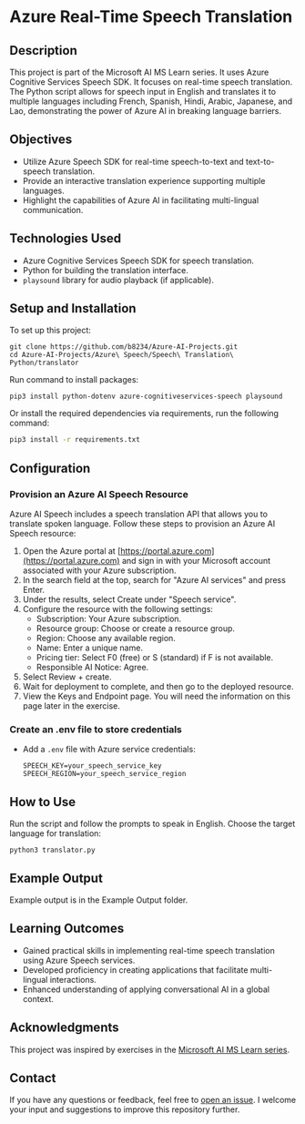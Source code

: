 # Azure Real-Time Speech Translation

## Description
This project is part of the Microsoft AI MS Learn series. It uses Azure Cognitive Services Speech SDK. It focuses on real-time speech translation. The Python script allows for speech input in English and translates it to multiple languages including French, Spanish, Hindi, Arabic, Japanese, and Lao, demonstrating the power of Azure AI in breaking language barriers.

## Objectives
- Utilize Azure Speech SDK for real-time speech-to-text and text-to-speech translation.
- Provide an interactive translation experience supporting multiple languages.
- Highlight the capabilities of Azure AI in facilitating multi-lingual communication.

## Technologies Used
- Azure Cognitive Services Speech SDK for speech translation.
- Python for building the translation interface.
- `playsound` library for audio playback (if applicable).

## Setup and Installation
To set up this project:

```
git clone https://github.com/b8234/Azure-AI-Projects.git
cd Azure-AI-Projects/Azure\ Speech/Speech\ Translation\ Python/translator
```

Run command to install packages:

```
pip3 install python-dotenv azure-cognitiveservices-speech playsound
```

Or install the required dependencies via requirements, run the following command:

```bash
pip3 install -r requirements.txt
```

## Configuration

### Provision an Azure AI Speech Resource

Azure AI Speech includes a speech translation API that allows you to translate spoken language. Follow these steps to provision an Azure AI Speech resource:

1. Open the Azure portal at [https://portal.azure.com](https://portal.azure.com) and sign in with your Microsoft account associated with your Azure subscription.
2. In the search field at the top, search for "Azure AI services" and press Enter.
3. Under the results, select Create under "Speech service".
4. Configure the resource with the following settings:
   - Subscription: Your Azure subscription.
   - Resource group: Choose or create a resource group.
   - Region: Choose any available region.
   - Name: Enter a unique name.
   - Pricing tier: Select F0 (free) or S (standard) if F is not available.
   - Responsible AI Notice: Agree.
5. Select Review + create.
6. Wait for deployment to complete, and then go to the deployed resource.
7. View the Keys and Endpoint page. You will need the information on this page later in the exercise.

### Create an .env file to store credentials

- Add a `.env` file with Azure service credentials:
  ```
  SPEECH_KEY=your_speech_service_key
  SPEECH_REGION=your_speech_service_region
  ```

## How to Use
Run the script and follow the prompts to speak in English. Choose the target language for translation:

```
python3 translator.py
```

## Example Output
Example output is in the Example Output folder.

## Learning Outcomes
- Gained practical skills in implementing real-time speech translation using Azure Speech services.
- Developed proficiency in creating applications that facilitate multi-lingual interactions.
- Enhanced understanding of applying conversational AI in a global context.

## Acknowledgments
This project was inspired by exercises in the [Microsoft AI MS Learn series](https://learn.microsoft.com/en-us/training/).

## Contact

If you have any questions or feedback, feel free to [open an issue](https://github.com/b8234/Azure-AI-Projects/issues/new). I welcome your input and suggestions to improve this repository further.
